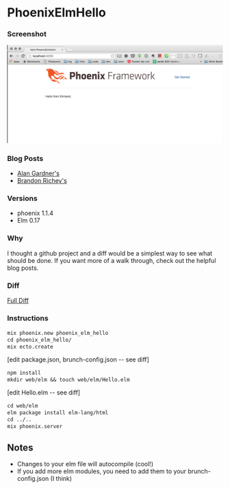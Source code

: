 # PhoenixElmHello

### Screenshot
![alt text](https://github.com/igoodrich/phoenix_elm_hello/blob/master/web/static/assets/images/hello_from_elmland.png "Screenshot")

### Blog Posts
* [Alan Gardner's](http://www.cultivatehq.com/posts/phoenix-elm-2/)
* [Brandon Richey's](https://medium.com/@diamondgfx/setting-up-elm-with-phoenix-be3a9f55bac2#.aiom56gn7)

### Versions

* phoenix 1.1.4
* Elm 0.17

### Why

I thought a github project and a diff would be a simplest way to see what should be done.
If you want more of a walk through, check out the helpful blog posts.

### Diff

[Full Diff](https://github.com/igoodrich/phoenix_elm_hello/commit/c8442a72fda6f9fe9e4d16a2fb3a992606823241 "Full Diff")

### Instructions

```
mix phoenix.new phoenix_elm_hello
cd phoenix_elm_hello/
mix ecto.create
```

[edit package.json, brunch-config.json -- see diff]

```
npm install
mkdir web/elm && touch web/elm/Hello.elm
```

[edit Hello.elm -- see diff]

```
cd web/elm
elm package install elm-lang/html
cd ../..
mix phoenix.server
```

## Notes
* Changes to your elm file will autocompile (cool!)
* If you add more elm modules, you need to add them to your brunch-config.json (I think)
